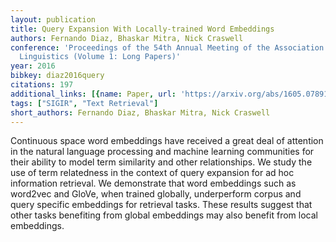 ```yaml
---
layout: publication
title: Query Expansion With Locally-trained Word Embeddings
authors: Fernando Diaz, Bhaskar Mitra, Nick Craswell
conference: 'Proceedings of the 54th Annual Meeting of the Association for Computational
  Linguistics (Volume 1: Long Papers)'
year: 2016
bibkey: diaz2016query
citations: 197
additional_links: [{name: Paper, url: 'https://arxiv.org/abs/1605.07891'}]
tags: ["SIGIR", "Text Retrieval"]
short_authors: Fernando Diaz, Bhaskar Mitra, Nick Craswell
---
```

Continuous space word embeddings have received a great deal of attention in
the natural language processing and machine learning communities for their
ability to model term similarity and other relationships. We study the use of
term relatedness in the context of query expansion for ad hoc information
retrieval. We demonstrate that word embeddings such as word2vec and GloVe, when
trained globally, underperform corpus and query specific embeddings for
retrieval tasks. These results suggest that other tasks benefiting from global
embeddings may also benefit from local embeddings.